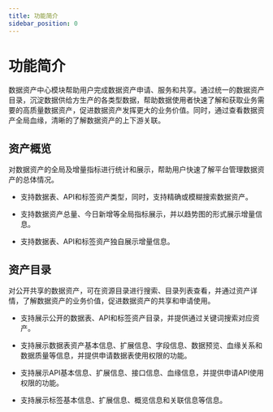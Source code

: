 ```yaml
---
title: 功能简介
sidebar_position: 0
---
```


# 功能简介
数据资产中心模块帮助用户完成数据资产申请、服务和共享。通过统一的数据资产目录，沉淀数据供给方生产的各类型数据，帮助数据使用者快速了解和获取业务需要的高质量数据资产，促进数据资产发挥更大的业务价值。同时，通过查看数据资产全局血缘，清晰的了解数据资产的上下游关联。

## 资产概览
对数据资产的全局及增量指标进行统计和展示，帮助用户快速了解平台管理数据资产的总体情况。

- 支持数据表、API和标签资产类型，同时，支持精确或模糊搜索数据资产。

- 支持数据资产总量、今日新增等全局指标展示，并以趋势图的形式展示增量信息。

- 支持数据表、API和标签资产独自展示增量信息。


## 资产目录
对公开共享的数据资产，可在资源目录进行搜索、目录列表查看，并通过资产详情，了解数据资产的业务价值，促进数据资产的共享和申请使用。

- 支持展示公开的数据表、API和标签资产目录，并提供通过关键词搜索对应资产。

- 支持展示数据表资产基本信息、扩展信息、字段信息、数据预览、血缘关系和数据质量等信息，并提供申请数据表使用权限的功能。

- 支持展示API基本信息、扩展信息、接口信息、血缘信息，并提供申请API使用权限的功能。

- 支持展示标签基本信息、扩展信息、概览信息和关联信息等信息。